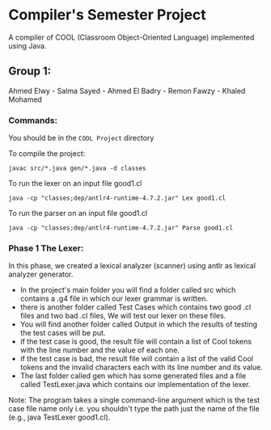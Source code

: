 # Compiler's Semester Project
A compiler of COOL (Classroom Object-Oriented Language) implemented using Java.


## Group 1:
Ahmed Elwy - Salma Sayed - Ahmed El Badry - Remon Fawzy - Khaled Mohamed

### Commands:
You should be in the `COOL Project` directory

To compile the project:

`javac src/*.java gen/*.java -d classes`


To run the lexer on an input file good1.cl

`java -cp "classes;dep/antlr4-runtime-4.7.2.jar" Lex good1.cl`

To run the parser on an input file good1.cl

`java -cp "classes;dep/antlr4-runtime-4.7.2.jar" Parse good1.cl`

### Phase 1 The Lexer:
In this phase, we created a lexical analyzer (scanner) using antlr as lexical analyzer generator.
- In the project's main folder you will find a folder called src which contains a .g4 file in which our lexer grammar is written.
- there is another folder called Test Cases which contains two good .cl files and two bad .cl files, We will test our lexer on these files.
- You will find another folder called Output in which the results of testing the test cases will be put.
- if the test case is good, the result file will contain a list of Cool tokens with the line number and the value of each one.
- if the test case is bad, the result file will contain a list of the valid Cool tokens and the invalid characters each with its line number and its value.
- The last folder called gen which has some generated files and a file called TestLexer.java which contains our implementation of the lexer.

Note: The program takes a single command-line argument which is the test case file name only i.e. you shouldn't type the path just the name of the file (e.g., java TestLexer good1.cl).
